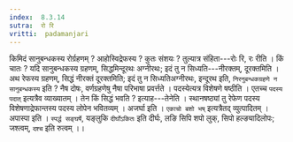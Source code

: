 ```yaml
---
index:  8.3.14
sutra:  रो रि
vritti:  padamanjari
---
```


किमिदं सानुबन्धकस्य रोर्ग्रहणम् ? आहोस्विद्रेफस्य ? कुतः संशयः ? तुल्यात्र संहिता---रोः रि, रः रीति । किं चातः ? यदि सानुबन्धकस्य ग्रहणम्, सिद्धमिन्दूरथः अग्नीरथः; इदं तु न सिध्यति---नीरक्तम्, दूरक्तमिति । अथ रेफस्य ग्रहणम्, सिद्धं नीरक्तं दूरक्तमिति; इदं तु न सिध्यतिअग्नीरथः, इन्दूरथ इति, `निरनुबन्धकग्रहणे न सानुबन्धकस्य` इति ? नैष दोषः, वर्णग्रहणेषु नैषा परिभाषा प्रवर्त्तते ।
पदस्येत्यत्र विशेषणे षष्ठीति । एतच्च `पदस्य` `पदात्` इत्यत्रैव व्याख्यातम् । तेन किं सिद्धं भवति ? इत्याह---तेनेति । स्थानषष्ठ्यां तु रेफेण पदस्य विशेषणाद्रेफान्तस्य पदस्य लोपेन भवितव्यम् । अजर्घा इति । `एकाचो बशो भष्` इत्यत्रैतद् व्युत्पादितम् । अपास्पा इति । `स्पर्द्ध सङ्घर्षे`, यङ्लुकि `दीर्घोऽकितः` इति दीर्घः, लङि सिपि शपो लुक्, सिपो हल्ङ्यादिलोपः; जश्त्वम्, `दश्च` इति रुत्वम् ।।
